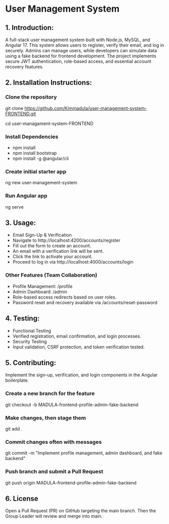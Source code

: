 # User Management System

## 1. Introduction:
A full-stack user management system built with Node.js, MySQL, and Angular 17. This system allows users to register, verify their email, and log in securely. Admins can manage users, while developers can simulate data using a fake backend for frontend development. The project implements secure JWT authentication, role-based access, and essential account recovery features.

## 2. Installation Instructions:
### Clone the repository
git clone https://github.com/Kimmadula/user-management-system-FRONTEND.git

cd user-managament-system-FRONTEND

### Install Dependencies
- npm install
- npm install bootstrap
- npm install -g @angular/cli

### Create initial starter app
ng new user-management-system

### Run Angular app
ng serve

## 3. Usage:
- Email Sign-Up & Verification
- Navigate to http://localhost:4200/accounts/register
- Fill out the form to create an account.
- An email with a verification link will be sent.
- Click the link to activate your account.
- Proceed to log in via http://localhost:4000/accounts/login

### Other Features (Team Collaboration)
- Profile Management: /profile
- Admin Dashboard: /admin
- Role-based access redirects based on user roles.
- Password reset and recovery available via /accounts/reset-password

## 4. Testing: 
- Functional Testing
- Verified registration, email confirmation, and login processes.
- Security Testing
- Input validation, CSRF protection, and token verification tested.

## 5. Contributing:
Implement the sign-up, verification, and login components in the Angular boilerplate.

### Create a new branch for the feature
git checkout -b MADULA-frontend-profile-admin-fake-backend

### Make changes, then stage them
git add . 

### Commit changes often with  messages
git commit -m "Implement profile management, admin dashboard, and fake backend"

### Push branch and submit a Pull Request
git push origin MADULA-frontend-profile-admin-fake-backend

## 6. License

Open a Pull Request (PR) on GitHub targeting the main branch.
Then the Group Leader will review and merge into main.

